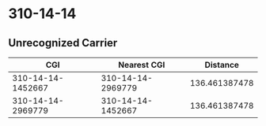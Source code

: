 # 310-14-14
## Unrecognized Carrier


| CGI | Nearest CGI | Distance |
|-----|-------------|----------|
| 310-14-14-1452667 | 310-14-14-2969779 | 136.461387478 |
| 310-14-14-2969779 | 310-14-14-1452667 | 136.461387478 |
